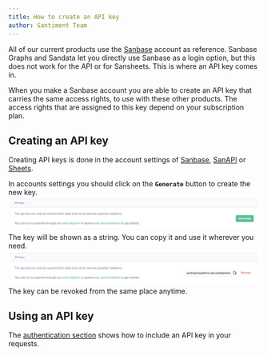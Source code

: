 ```yaml
---
title: How to create an API key
author: Santiment Team
---
```


All of our current products use the [Sanbase](https://app.santiment.net)
account as reference. Sanbase Graphs and Sandata let you directly use Sanbase as a login
option, but this does not work for the API or for Sansheets. This is
where an API key comes in.

When you make a Sanbase account you are able to create an API key that
carries the same access rights, to use with these other products. The
access rights that are assigned to this key depend on your
subscription plan.

## Creating an API key

Creating API keys is done in the account settings of
[Sanbase](https://app.santiment.net/account),
[SanAPI](https://neuro.santiment.net/account) or
[Sheets](https://sheets.santiment.net/account).

In accounts settings you should click on the **`Generate`** button to
create the new key.
![generate apikey button](generate-apikey-button.png)
The key will be shown as a string. You can copy it
and use it wherever you need.
![revoke apikey button](revoke-apikey-button.png)
The key can be revoked from the same place anytime.

## Using an API key

The [authentication section](/sanapi#authentication) shows how to include an API key in your requests.
